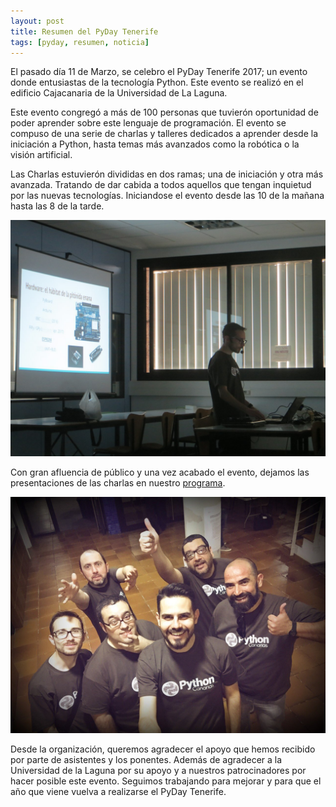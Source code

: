 ```yaml
---
layout: post
title: Resumen del PyDay Tenerife
tags: [pyday, resumen, noticia]
---
```



El pasado día 11 de Marzo, se celebro el PyDay Tenerife 2017; un evento donde entusiastas de la tecnología Python. Este evento se realizó en el edificio Cajacanaria de la Universidad de La Laguna.

Este evento congregó a más de 100 personas que tuvierón oportunidad de poder aprender sobre este lenguaje de programación. El evento se compuso de una serie de charlas y talleres dedicados a aprender desde la iniciación a Python, hasta temas más avanzados como la robótica o la visión artificial.

Las Charlas estuvierón divididas en dos ramas; una de iniciación y otra más avanzada. Tratando de dar cabida a todos aquellos que tengan inquietud por las nuevas tecnologías. Iniciandose el evento desde las 10 de la mañana hasta las 8 de la tarde. 

![resumenlucascharla](/img/pyday/lucasresumen.jpg)

Con gran afluencia de público y una vez acabado el evento, dejamos las presentaciones de las charlas en nuestro [programa](/pyday/programa.html).

![pydaycore](/img/pyday/core.jpg)

Desde la organización, queremos agradecer el apoyo que hemos recibido por parte de asistentes y los ponentes. Además de agradecer a la Universidad de la Laguna por su apoyo y a nuestros patrocinadores por hacer posible este evento. Seguimos trabajando para mejorar y para que el año que viene vuelva a realizarse el PyDay Tenerife.
